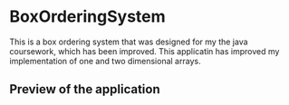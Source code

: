 # BoxOrderingSystem
This is a box ordering system that was designed for my the java coursework, which has been improved. This applicatin has improved my implementation of one and two dimensional arrays.

## Preview of the application
